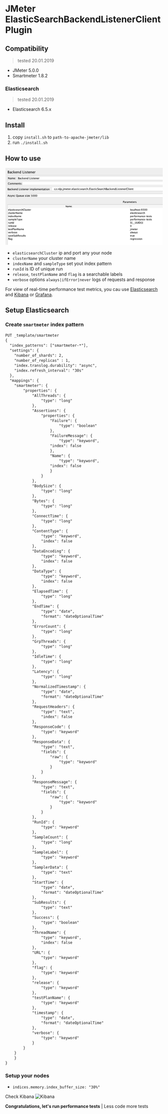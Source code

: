 # JMeter ElasticSearchBackendListenerClient Plugin

## Compatibility
> tested 20.01.2019

- JMeter 5.0.0
- Smartmeter 1.8.2

### Elasticsearch
> tested 20.01.2019

- Elasticsearch 6.5.x

## Install

1.  copy `install.sh` to `path-to-apache-jmeter/lib`
2.  run `./install.sh`

## How to use

![Smartmeter](https://github.com/rdpanek/elasticsearch-backend-listener/raw/master/docs/elasticSearchBackendListener.png)

- `elasticsearchCluster` ip and port any your node
- `clusterName` your cluster name
- `indexName` and `sampleType` set yout index pattern
- `runId` is ID of unique run
- `release`, `testPlanName` and `flag` is a searchable labels
- `verbose` options `always|ifError|never` logs of requests and response

For view of real-time performance test metrics, you cau use [Elasticsearch](https://www.elastic.co/) and [Kibana](https://www.elastic.co/products/kibana) or [Grafana](http://grafana.org/).

## Setup Elasticsearch

### Create `smartmeter` index pattern

```
PUT _template/smartmeter
{
  "index_patterns": ["smartmeter-*"],
  "settings": {
    "number_of_shards": 2,
    "number_of_replicas" : 1,
    "index.translog.durability": "async",
    "index.refresh_interval": "30s"
  },
  "mappings": {
    "smartmeter": {
  		"properties": {
  			"AllThreads": {
  				"type": "long"
  			},
  			"Assertions": {
  				"properties": {
  					"Failure": {
  						"type": "boolean"
  					},
  					"FailureMessage": {
  						"type": "keyword",
  				    "index": false
  					},
  					"Name": {
  						"type": "keyword",
  				    "index": false
  					}
  				}
  			},
  			"BodySize": {
  				"type": "long"
  			},
  			"Bytes": {
  				"type": "long"
  			},
  			"ConnectTime": {
  				"type": "long"
  			},
  			"ContentType": {
  				"type": "keyword",
  				"index": false
  			},
  			"DataEncoding": {
  				"type": "keyword",
  				"index": false
  			},
  			"DataType": {
  				"type": "keyword",
  				"index": false
  			},
  			"ElapsedTime": {
  				"type": "long"
  			},
  			"EndTime": {
  				"type": "date",
  				"format": "dateOptionalTime"
  			},
  			"ErrorCount": {
  				"type": "long"
  			},
  			"GrpThreads": {
  				"type": "long"
  			},
  			"IdleTime": {
  				"type": "long"
  			},
  			"Latency": {
  				"type": "long"
  			},
  			"NormalizedTimestamp": {
  				"type": "date",
  				"format": "dateOptionalTime"
  			},
  			"RequestHeaders": {
  				"type": "text",
  				"index": false
  			},
  			"ResponseCode": {
  				"type": "keyword"
  			},
  			"ResponseData": {
  				"type": "text",
  				"fields": {
  					"raw": {
  						"type": "keyword"
  					}
  				}
  			},
  			"ResponseMessage": {
  				"type": "text",
  				"fields": {
  					"raw": {
  						"type": "keyword"
  					}
  				}
  			},
  			"RunId": {
  				"type": "keyword"
  			},
  			"SampleCount": {
  				"type": "long"
  			},
  			"SampleLabel": {
  				"type": "keyword"
  			},
  			"SamplerData": {
  				"type": "text"
  			},
  			"StartTime": {
  				"type": "date",
  				"format": "dateOptionalTime"
  			},
  			"SubResults": {
  				"type": "text"
  			},
  			"Success": {
  				"type": "boolean"
  			},
  			"ThreadName": {
  				"type": "keyword",
  				"index": false
  			},
  			"URL": {
  				"type": "keyword"
  			},
  			"flag": {
  				"type": "keyword"
  			},
  			"release": {
  				"type": "keyword"
  			},
  			"testPlanName": {
  				"type": "keyword"
  			},
  			"timestamp": {
  				"type": "date",
  				"format": "dateOptionalTime"
  			},
  			"verbose": {
  				"type": "keyword"
  			}
  		}
    }
	}
}
```

### Setup your nodes
- `indices.memory.index_buffer_size: "30%"`


Check Kibana
![Kibana](https://github.com/rdpanek/elasticsearch-backend-listener/raw/master/docs/kibana.png)

**Congratulations, let's run performance tests** | Less code more tests
